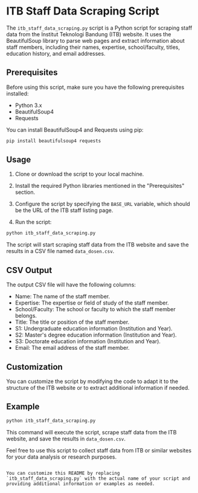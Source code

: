  # ITB Staff Data Scraping Script

The `itb_staff_data_scraping.py` script is a Python script for scraping staff data from the Institut Teknologi Bandung (ITB) website. It uses the BeautifulSoup library to parse web pages and extract information about staff members, including their names, expertise, school/faculty, titles, education history, and email addresses.

## Prerequisites

Before using this script, make sure you have the following prerequisites installed:

- Python 3.x
- BeautifulSoup4
- Requests

You can install BeautifulSoup4 and Requests using pip:

```bash
pip install beautifulsoup4 requests
```

## Usage

1. Clone or download the script to your local machine.

2. Install the required Python libraries mentioned in the "Prerequisites" section.

3. Configure the script by specifying the `BASE_URL` variable, which should be the URL of the ITB staff listing page.

4. Run the script:

```bash
python itb_staff_data_scraping.py
```

The script will start scraping staff data from the ITB website and save the results in a CSV file named `data_dosen.csv`.

## CSV Output

The output CSV file will have the following columns:

- Name: The name of the staff member.
- Expertise: The expertise or field of study of the staff member.
- School/Faculty: The school or faculty to which the staff member belongs.
- Title: The title or position of the staff member.
- S1: Undergraduate education information (Institution and Year).
- S2: Master's degree education information (Institution and Year).
- S3: Doctorate education information (Institution and Year).
- Email: The email address of the staff member.

## Customization

You can customize the script by modifying the code to adapt it to the structure of the ITB website or to extract additional information if needed.

## Example

```bash
python itb_staff_data_scraping.py
```

This command will execute the script, scrape staff data from the ITB website, and save the results in `data_dosen.csv`.

Feel free to use this script to collect staff data from ITB or similar websites for your data analysis or research purposes.
```

You can customize this README by replacing `itb_staff_data_scraping.py` with the actual name of your script and providing additional information or examples as needed.
